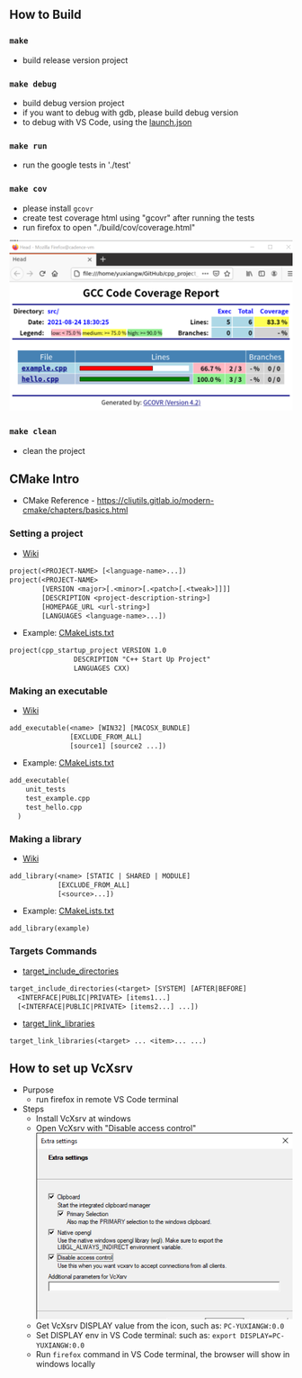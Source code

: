 ## How to Build
### `make`
* build release version project

### `make debug`
* build debug version project
* if you want to debug with gdb, please build debug version
* to debug with VS Code, using the [launch.json](.vscode/launch.json)

### `make run`
* run the google tests in './test'

### `make cov`
* please install `gcovr`
* create test coverage html using "gcovr" after running the tests
* run firefox to open "./build/cov/coverage.html"

![test_coverage](picture/test_cov.png)

### `make clean`
* clean the project

## CMake Intro
* CMake Reference - https://cliutils.gitlab.io/modern-cmake/chapters/basics.html

### Setting a project
* [Wiki](https://cmake.org/cmake/help/latest/command/project.html?highlight=project)
```
project(<PROJECT-NAME> [<language-name>...])
project(<PROJECT-NAME>
        [VERSION <major>[.<minor>[.<patch>[.<tweak>]]]]
        [DESCRIPTION <project-description-string>]
        [HOMEPAGE_URL <url-string>]
        [LANGUAGES <language-name>...])
```
* Example: [CMakeLists.txt](./CMakeLists.txt)
```
project(cpp_startup_project VERSION 1.0
                DESCRIPTION "C++ Start Up Project"
                LANGUAGES CXX)
```

### Making an executable
* [Wiki](https://cmake.org/cmake/help/latest/command/add_executable.html)
```
add_executable(<name> [WIN32] [MACOSX_BUNDLE]
               [EXCLUDE_FROM_ALL]
               [source1] [source2 ...])
```
* Example: [CMakeLists.txt](./test/CMakeLists.txt)
```
add_executable(
    unit_tests
    test_example.cpp
    test_hello.cpp
  )
```

### Making a library
* [Wiki](https://cmake.org/cmake/help/latest/command/add_library.html)
```
add_library(<name> [STATIC | SHARED | MODULE]
            [EXCLUDE_FROM_ALL]
            [<source>...])
```
* Example: [CMakeLists.txt](./src/CMakeLists.txt)
```
add_library(example)
```

### Targets Commands
* [target_include_directories](https://cmake.org/cmake/help/latest/command/target_include_directories.html)
```
target_include_directories(<target> [SYSTEM] [AFTER|BEFORE]
  <INTERFACE|PUBLIC|PRIVATE> [items1...]
  [<INTERFACE|PUBLIC|PRIVATE> [items2...] ...])
```
* [target_link_libraries](https://cmake.org/cmake/help/latest/command/target_link_libraries.html)
```
target_link_libraries(<target> ... <item>... ...)
```

## How to set up VcXsrv
* Purpose
  * run firefox in remote VS Code terminal
* Steps
  * Install VcXsrv at windows
  * Open VcXsrv with "Disable access control"<br>
    ![vcXsrv_Config](picture/vcXsrv_Config.png)
  * Get VcXsrv DISPLAY value from the icon, such as: `PC-YUXIANGW:0.0`
  * Set DISPLAY env in VS Code terminal: such as: `export DISPLAY=PC-YUXIANGW:0.0`
  * Run `firefox` command in VS Code terminal, the browser will show in windows locally